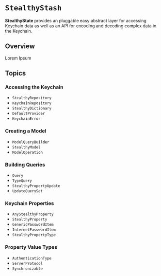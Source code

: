 # ``StealthyStash``

**StealthyState** provides an pluggable easy abstract layer for accessing Keychain data as well as an API for encoding and decoding complex data in the Keychain. 

## Overview

Lorem Ipsum

## Topics

### Accessing the Keychain

* ``StealthyRepository``
* ``KeychainRepository``
* ``StealthyDictionary``
* ``DefaultProvider``
* ``KeychainError``

### Creating a Model

* ``ModelQueryBuilder``
* ``StealthyModel``
* ``ModelOperation``

### Building Queries

* ``Query``
* ``TypeQuery``
* ``StealthyPropertyUpdate``
* ``UpdateQuerySet``

### Keychain Properties

* ``AnyStealthyProperty``
* ``StealthyProperty``
* ``GenericPasswordItem``
* ``InternetPasswordItem``
* ``StealthyPropertyType``

### Property Value Types

* ``AuthenticationType``
* ``ServerProtocol``
* ``Synchronizable``

